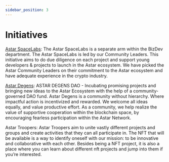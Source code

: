 ```yaml
---
sidebar_position: 3
---
```


# Initiatives

[Astar SpaceLabs](https://astar.network/spacelabs/):
The Astar SpaceLabs is a separate arm within the BizDev department. The Astar SpaceLabs is led by our Community Leaders. This initiative aims to do due diligence on each project and support young developers & projects to launch in the Astar ecosystem. We have picked the Astar Community Leaders on their commitment to the Astar ecosystem and have adequate experience in the crypto industry. 

[Astar Degens](https://astardegens.com/):
ASTAR DEGENS DAO - Incubating promising projects and bringing new ideas to the Astar Ecosystem with the help of a community-governed DAO fund. Astar Degens is a community without hierarchy. Where impactful action is incentivized and rewarded. We welcome all ideas equally, and value productive effort. As a community, we help realize the value of supportive cooperation within the blockchain space, by encouraging fearless participation within the Astar Network.

Astar Troopers:
Astar Troopers aim to unite vastly different projects and groups and create activities that they can all participate in. The NFT that will be available is a way to identify oneself with our mission: to be innovative and collaborative with each other. Besides being a NFT project, it is also a place where you can learn about different nft projects and jump into them if you’re interested. 